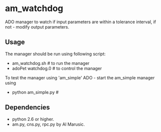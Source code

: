 # am_watchdog
ADO manager to watch if input parameters are within a tolerance interval, 
if not - modify output parameters.

## Usage
The manager should be run using following script:
- am_watchdog.sh      # to run the manager
- adoPet watchdog.0   # to control the manager

To test the manager using 'am_simple' ADO - start the am_simple manager using 
- python am_simple.py # 

## Dependencies
- python 2.6 or higher.
- am.py, cns.py, rpc.py by Al Marusic.


